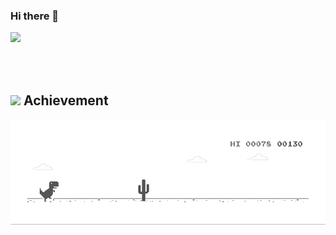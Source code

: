 ### Hi there 👋

<!--
**Munkhbadral1/Munkhbadral1** is a ✨ _special_ ✨ repository because its `README.md` (this file) appears on your GitHub profile.

Here are some ideas to get you started:

- 🔭 I’m currently working on ...
- 🌱 I’m currently learning ...
- 👯 I’m looking to collaborate on ...
- 🤔 I’m looking for help with ...
- 💬 Ask me about ...
- 📫 How to reach me: ...
- 😄 Pronouns: ...
- ⚡ Fun fact: ...

<h2> Hi, I'm Munkhbadral </h2>
-->
<p>
  <a href="https://www.instagram.com/badral.ps/" target="_blank"><img height="28" src = "https://upload.wikimedia.org/wikipedia/commons/thumb/e/e7/Instagram_logo_2016.svg/2048px-Instagram_logo_2016.svg.png"></a>
</p>

<br></br>

<h2><img src="https://media.giphy.com/media/cj87CxfRtrUifF3Ryk/giphy.gif" height="25"> Achievement</h2>

![Dino](https://raw.githubusercontent.com/sanket9006/sanket9006/master/dino.gif)
